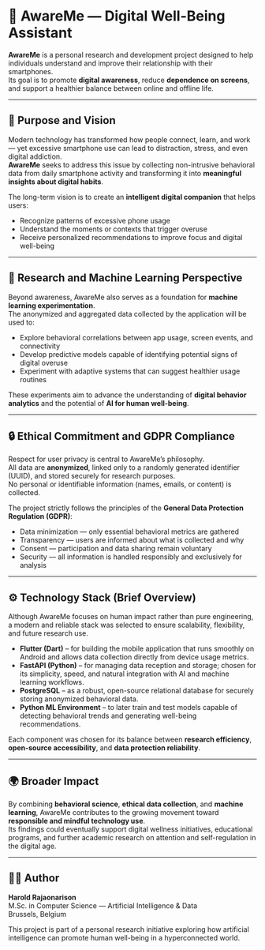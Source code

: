 # 📱 AwareMe — Digital Well-Being Assistant

**AwareMe** is a personal research and development project designed to help individuals understand and improve their relationship with their smartphones.  
Its goal is to promote **digital awareness**, reduce **dependence on screens**, and support a healthier balance between online and offline life.

---

## 🎯 Purpose and Vision

Modern technology has transformed how people connect, learn, and work — yet excessive smartphone use can lead to distraction, stress, and even digital addiction.  
**AwareMe** seeks to address this issue by collecting non-intrusive behavioral data from daily smartphone activity and transforming it into **meaningful insights about digital habits**.

The long-term vision is to create an **intelligent digital companion** that helps users:
- Recognize patterns of excessive phone usage  
- Understand the moments or contexts that trigger overuse  
- Receive personalized recommendations to improve focus and digital well-being  

---

## 🧠 Research and Machine Learning Perspective

Beyond awareness, AwareMe also serves as a foundation for **machine learning experimentation**.  
The anonymized and aggregated data collected by the application will be used to:
- Explore behavioral correlations between app usage, screen events, and connectivity  
- Develop predictive models capable of identifying potential signs of digital overuse  
- Experiment with adaptive systems that can suggest healthier usage routines  

These experiments aim to advance the understanding of **digital behavior analytics** and the potential of **AI for human well-being**.

---

## 🔒 Ethical Commitment and GDPR Compliance

Respect for user privacy is central to AwareMe’s philosophy.  
All data are **anonymized**, linked only to a randomly generated identifier (UUID), and stored securely for research purposes.  
No personal or identifiable information (names, emails, or content) is collected.  

The project strictly follows the principles of the **General Data Protection Regulation (GDPR)**:
- Data minimization — only essential behavioral metrics are gathered  
- Transparency — users are informed about what is collected and why  
- Consent — participation and data sharing remain voluntary  
- Security — all information is handled responsibly and exclusively for analysis  

---

## ⚙️ Technology Stack (Brief Overview)

Although AwareMe focuses on human impact rather than pure engineering, a modern and reliable stack was selected to ensure scalability, flexibility, and future research use.

- **Flutter (Dart)** – for building the mobile application that runs smoothly on Android and allows data collection directly from device usage metrics.  
- **FastAPI (Python)** – for managing data reception and storage; chosen for its simplicity, speed, and natural integration with AI and machine learning workflows.  
- **PostgreSQL** – as a robust, open-source relational database for securely storing anonymized behavioral data.  
- **Python ML Environment** – to later train and test models capable of detecting behavioral trends and generating well-being recommendations.

Each component was chosen for its balance between **research efficiency**, **open-source accessibility**, and **data protection reliability**.

---

## 🌍 Broader Impact

By combining **behavioral science**, **ethical data collection**, and **machine learning**, AwareMe contributes to the growing movement toward **responsible and mindful technology use**.  
Its findings could eventually support digital wellness initiatives, educational programs, and further academic research on attention and self-regulation in the digital age.

---

## 👨‍💻 Author

**Harold Rajaonarison**  
M.Sc. in Computer Science — Artificial Intelligence & Data  
Brussels, Belgium  

This project is part of a personal research initiative exploring how artificial intelligence can promote human well-being in a hyperconnected world.
